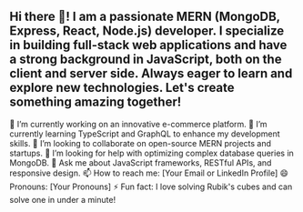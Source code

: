 ## Hi there 👋! I am a passionate MERN (MongoDB, Express, React, Node.js) developer. I specialize in building full-stack web applications and have a strong background in JavaScript, both on the client and server side. Always eager to learn and explore new technologies. Let's create something amazing together!

🔭 I’m currently working on an innovative e-commerce platform.
🌱 I’m currently learning TypeScript and GraphQL to enhance my development skills.
👯 I’m looking to collaborate on open-source MERN projects and startups.
🤔 I’m looking for help with optimizing complex database queries in MongoDB.
💬 Ask me about JavaScript frameworks, RESTful APIs, and responsive design.
📫 How to reach me: [Your Email or LinkedIn Profile]
😄 Pronouns: [Your Pronouns]
⚡ Fun fact: I love solving Rubik's cubes and can solve one in under a minute!
